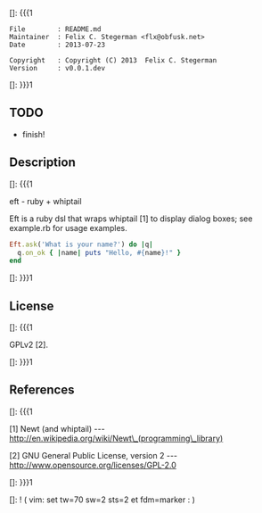 []: {{{1

    File        : README.md
    Maintainer  : Felix C. Stegerman <flx@obfusk.net>
    Date        : 2013-07-23

    Copyright   : Copyright (C) 2013  Felix C. Stegerman
    Version     : v0.0.1.dev

[]: }}}1

## TODO

  * finish!

## Description
[]: {{{1

  eft - ruby + whiptail

  Eft is a ruby dsl that wraps whiptail [1] to display dialog boxes;
  see example.rb for usage examples.

```ruby
Eft.ask('What is your name?') do |q|
  q.on_ok { |name| puts "Hello, #{name}!" }
end
```

[]: }}}1

## License
[]: {{{1

  GPLv2 [2].

[]: }}}1

## References
[]: {{{1

  [1] Newt (and whiptail)
  --- http://en.wikipedia.org/wiki/Newt\_(programming\_library)

  [2] GNU General Public License, version 2
  --- http://www.opensource.org/licenses/GPL-2.0

[]: }}}1

[]: ! ( vim: set tw=70 sw=2 sts=2 et fdm=marker : )
